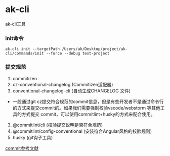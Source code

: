 # ak-cli
ak-cli工具

### init命令
```
ak-cli init --targetPath /Users/ak/Desktop/project/ak-cli/commands/init --force --debug test-project
```

### 提交规范
1. commitizen
2. cz-conventional-changelog (Commitizen适配器)
6. conventional-changelog-cli (自动生成CHANGELOG 文件)

- 一般通过git cz提交符合规范的commit信息，但是有些开发者不是通过命令行的方式来提交commit的。如果我们需要强制校验vscode/webstorm 等其他工具的方式提交 commit，可以使用commitlint+husky的方式来配合使用。

3. @commitlint/cli (校验提交说明是否符合规范)
4. @commitlint/config-conventional  (安装符合Angular风格的校验规则)
5. husky (git钩子工具)

[commit参考文献](https://godbasin.github.io/2019/11/10/change-log/)
